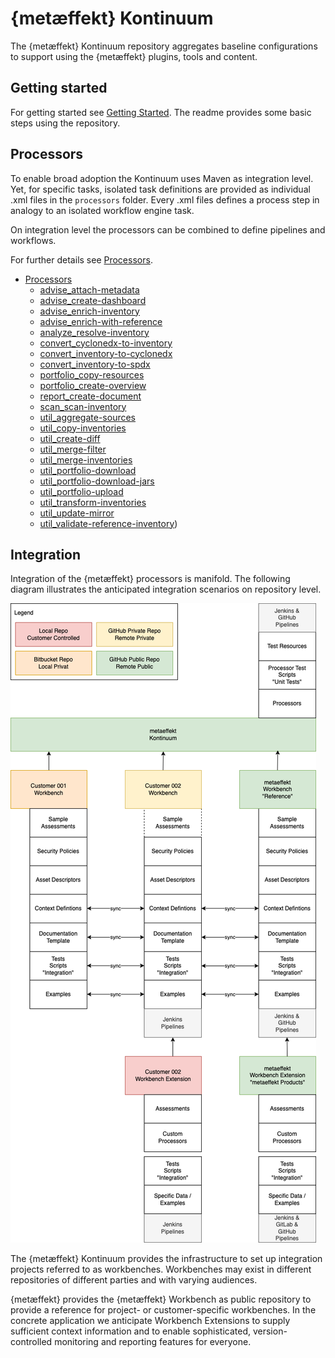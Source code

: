 # {metæffekt} Kontinuum

The {metæffekt} Kontinuum repository aggregates baseline configurations to support using the 
{metæffekt} plugins, tools and content.


## Getting started

For getting started see [Getting Started](GETTING_STARTED.md). The readme provides some basic steps using the repository.


## Processors

To enable broad adoption the Kontinuum uses Maven as integration level. Yet, for specific tasks, isolated
task definitions are provided as individual .xml files in the `processors` folder. Every .xml files defines
a process step in analogy to an isolated workflow engine task.

On integration level the processors can be combined to define pipelines and workflows.

For further details see [Processors](processors/README.md).

* [Processors](processors/README.md)
  * [advise_attach-metadata](processors/advise/advise_attach-metadata.md)
  * [advise_create-dashboard](processors/advise/advise_create-dashboard.md)
  * [advise_enrich-inventory](processors/advise/advise_enrich-inventory.md)
  * [advise_enrich-with-reference](processors/advise/advise_enrich-with-reference.md)
  * [analyze_resolve-inventory](processors/analyze/analyze_resolve-inventory.md)
  * [convert_cyclonedx-to-inventory](processors/convert/convert_cyclonedx-to-inventory.md)
  * [convert_inventory-to-cyclonedx](processors/convert/convert_inventory-to-cyclonedx.md)
  * [convert_inventory-to-spdx](processors/convert/convert_inventory-to-spdx.md)
  * [portfolio_copy-resources](processors/portfolio/portfolio_copy-resources.md)
  * [portfolio_create-overview](processors/portfolio/portfolio_create-overview.md)
  * [report_create-document](processors/report/report_create-document.md)
  * [scan_scan-inventory](processors/scan/scan_scan-inventory.md)
  * [util_aggregate-sources](processors/util/util_aggregate-sources.md)
  * [util_copy-inventories](processors/util/util_copy-inventories.md)
  * [util_create-diff](processors/util/util_create-diff.md)
  * [util_merge-filter](processors/util/util_merge-filter.md)
  * [util_merge-inventories](processors/util/util_merge-inventories.md)
  * [util_portfolio-download](processors/util/util_portfolio-download.md)
  * [util_portfolio-download-jars](processors/util/util_portfolio-download-jars.md)
  * [util_portfolio-upload](processors/util/util_portfolio-upload.md)
  * [util_transform-inventories](processors/util/util_transform-inventories.md)
  * [util_update-mirror](processors/util/util_update-mirror.md)
  * [util_validate-reference-inventory](processors/util/util_validate-reference-inventory.md))


## Integration

Integration of the {metæffekt} processors is manifold. The following diagram illustrates the anticipated integration
scenarios on repository level.

![](docs/concept_kontinuum-workbench.png)

The {metæffekt} Kontinuum provides the infrastructure to set up integration projects referred to as workbenches. 
Workbenches may exist in different repositories of different parties and with varying audiences.

{metæffekt} provides the {metæffekt} Workbench as public repository to provide a reference for project- or
customer-specific workbenches. In the concrete application we anticipate Workbench Extensions to supply sufficient
context information and to enable sophisticated, version-controlled monitoring and reporting features for everyone.
